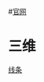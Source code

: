 #[官网](visjs.org)

# 三维

[线条](https://xiaoxiaohappy.github.io/visjs_example/%E4%B8%89%E7%BB%B4/line.html)
